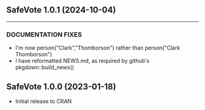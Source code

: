 ## SafeVote 1.0.1 (2024-10-04)

---


### DOCUMENTATION FIXES

- I'm now person("Clark","Thomborson") rather than person("Clark Thomborson")
- I have reformatted NEWS.md, as required by github's pkgdown::build_news()


## SafeVote 1.0.0 (2023-01-18)

- Initial release to CRAN